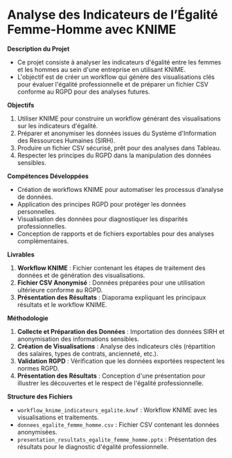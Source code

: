 # Analyse des Indicateurs de l’Égalité Femme-Homme avec KNIME

**Description du Projet**  
- Ce projet consiste à analyser les indicateurs d'égalité entre les femmes et les hommes au sein d'une entreprise en utilisant KNIME.
- L'objectif est de créer un workflow qui génère des visualisations clés pour évaluer l'égalité professionnelle et de préparer un fichier CSV conforme au RGPD pour des analyses futures.
  
**Objectifs**  
1. Utiliser KNIME pour construire un workflow générant des visualisations sur les indicateurs d'égalité.
2. Préparer et anonymiser les données issues du Système d'Information des Ressources Humaines (SIRH).
3. Produire un fichier CSV sécurisé, prêt pour des analyses dans Tableau.
4. Respecter les principes du RGPD dans la manipulation des données sensibles.
   
**Compétences Développées**  
- Création de workflows KNIME pour automatiser les processus d’analyse de données.
- Application des principes RGPD pour protéger les données personnelles.
- Visualisation des données pour diagnostiquer les disparités professionnelles.
- Conception de rapports et de fichiers exportables pour des analyses complémentaires.
  
**Livrables**  
1. **Workflow KNIME** : Fichier contenant les étapes de traitement des données et de génération des visualisations.
2. **Fichier CSV Anonymisé** : Données préparées pour une utilisation ultérieure conforme au RGPD.
3. **Présentation des Résultats** : Diaporama expliquant les principaux résultats et le workflow KNIME.
   
**Méthodologie**  
1. **Collecte et Préparation des Données** : Importation des données SIRH et anonymisation des informations sensibles.
2. **Création de Visualisations** : Analyse des indicateurs clés (répartition des salaires, types de contrats, ancienneté, etc.).
3. **Validation RGPD** : Vérification que les données exportées respectent les normes RGPD.
4. **Présentation des Résultats** : Conception d'une présentation pour illustrer les découvertes et le respect de l'égalité professionnelle.
   
**Structure des Fichiers**
- `workflow_knime_indicateurs_egalite.knwf` : Workflow KNIME avec les visualisations et traitements.
- `donnees_egalite_femme_homme.csv` : Fichier CSV contenant les données anonymisées.
- `presentation_resultats_egalite_femme_homme.pptx` : Présentation des résultats pour le diagnostic d'égalité professionnelle.
